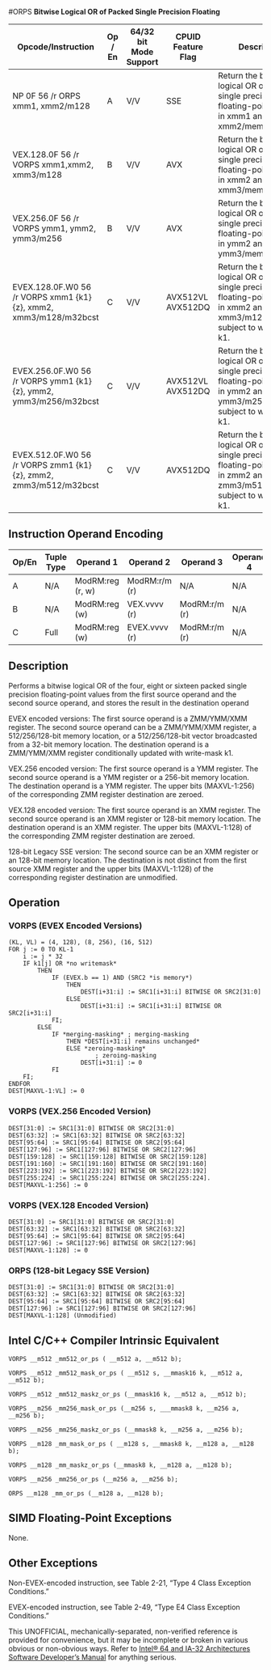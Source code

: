 #ORPS
**Bitwise Logical OR of Packed Single Precision Floating**

| Opcode/Instruction                                               | Op / En | 64/32 bit Mode Support | CPUID Feature Flag | Description                                                                                                                           |
| ---------------------------------------------------------------- | ------- | ---------------------- | ------------------ | ------------------------------------------------------------------------------------------------------------------------------------- |
| NP 0F 56 /r ORPS xmm1, xmm2/m128                                 | A       | V/V                    | SSE                | Return the bitwise logical OR of packed single precision floating-point values in xmm1 and xmm2/mem.                                  |
| VEX.128.0F 56 /r VORPS xmm1,xmm2, xmm3/m128                      | B       | V/V                    | AVX                | Return the bitwise logical OR of packed single precision floating-point values in xmm2 and xmm3/mem.                                  |
| VEX.256.0F 56 /r VORPS ymm1, ymm2, ymm3/m256                     | B       | V/V                    | AVX                | Return the bitwise logical OR of packed single precision floating-point values in ymm2 and ymm3/mem.                                  |
| EVEX.128.0F.W0 56 /r VORPS xmm1 {k1}{z}, xmm2, xmm3/m128/m32bcst | C       | V/V                    | AVX512VL AVX512DQ  | Return the bitwise logical OR of packed single precision floating-point values in xmm2 and xmm3/m128/m32bcst subject to writemask k1. |
| EVEX.256.0F.W0 56 /r VORPS ymm1 {k1}{z}, ymm2, ymm3/m256/m32bcst | C       | V/V                    | AVX512VL AVX512DQ  | Return the bitwise logical OR of packed single precision floating-point values in ymm2 and ymm3/m256/m32bcst subject to writemask k1. |
| EVEX.512.0F.W0 56 /r VORPS zmm1 {k1}{z}, zmm2, zmm3/m512/m32bcst | C       | V/V                    | AVX512DQ           | Return the bitwise logical OR of packed single precision floating-point values in zmm2 and zmm3/m512/m32bcst subject to writemask k1. |

## Instruction Operand Encoding

| Op/En | Tuple Type | Operand 1        | Operand 2     | Operand 3     | Operand 4 |
| ----- | ---------- | ---------------- | ------------- | ------------- | --------- |
| A     | N/A        | ModRM:reg (r, w) | ModRM:r/m (r) | N/A           | N/A       |
| B     | N/A        | ModRM:reg (w)    | VEX.vvvv (r)  | ModRM:r/m (r) | N/A       |
| C     | Full       | ModRM:reg (w)    | EVEX.vvvv (r) | ModRM:r/m (r) | N/A       |

## Description

Performs a bitwise logical OR of the four, eight or sixteen packed single precision floating-point values from the first source operand and the second source operand, and stores the result in the destination operand

EVEX encoded versions: The first source operand is a ZMM/YMM/XMM register. The second source operand can be a ZMM/YMM/XMM register, a 512/256/128-bit memory location, or a 512/256/128-bit vector broadcasted from a 32-bit memory location. The destination operand is a ZMM/YMM/XMM register conditionally updated with write-mask k1.

VEX.256 encoded version: The first source operand is a YMM register. The second source operand is a YMM register or a 256-bit memory location. The destination operand is a YMM register. The upper bits (MAXVL-1:256) of the corresponding ZMM register destination are zeroed.

VEX.128 encoded version: The first source operand is an XMM register. The second source operand is an XMM register or 128-bit memory location. The destination operand is an XMM register. The upper bits (MAXVL-1:128) of the corresponding ZMM register destination are zeroed.

128-bit Legacy SSE version: The second source can be an XMM register or an 128-bit memory location. The destination is not distinct from the first source XMM register and the upper bits (MAXVL-1:128) of the corresponding register destination are unmodified.

## Operation

### VORPS (EVEX Encoded Versions)

```
(KL, VL) = (4, 128), (8, 256), (16, 512)
FOR j := 0 TO KL-1
    i := j * 32
    IF k1[j] OR *no writemask*
        THEN
            IF (EVEX.b == 1) AND (SRC2 *is memory*)
                THEN
                    DEST[i+31:i] := SRC1[i+31:i] BITWISE OR SRC2[31:0]
                ELSE
                    DEST[i+31:i] := SRC1[i+31:i] BITWISE OR SRC2[i+31:i]
            FI;
        ELSE
            IF *merging-masking* ; merging-masking
                THEN *DEST[i+31:i] remains unchanged*
                ELSE *zeroing-masking*
                        ; zeroing-masking
                    DEST[i+31:i] := 0
            FI
    FI;
ENDFOR
DEST[MAXVL-1:VL] := 0

```

### VORPS (VEX.256 Encoded Version)

```
DEST[31:0] := SRC1[31:0] BITWISE OR SRC2[31:0]
DEST[63:32] := SRC1[63:32] BITWISE OR SRC2[63:32]
DEST[95:64] := SRC1[95:64] BITWISE OR SRC2[95:64]
DEST[127:96] := SRC1[127:96] BITWISE OR SRC2[127:96]
DEST[159:128] := SRC1[159:128] BITWISE OR SRC2[159:128]
DEST[191:160] := SRC1[191:160] BITWISE OR SRC2[191:160]
DEST[223:192] := SRC1[223:192] BITWISE OR SRC2[223:192]
DEST[255:224] := SRC1[255:224] BITWISE OR SRC2[255:224].
DEST[MAXVL-1:256] := 0

```

### VORPS (VEX.128 Encoded Version)

```
DEST[31:0] := SRC1[31:0] BITWISE OR SRC2[31:0]
DEST[63:32] := SRC1[63:32] BITWISE OR SRC2[63:32]
DEST[95:64] := SRC1[95:64] BITWISE OR SRC2[95:64]
DEST[127:96] := SRC1[127:96] BITWISE OR SRC2[127:96]
DEST[MAXVL-1:128] := 0

```

### ORPS (128-bit Legacy SSE Version)

```
DEST[31:0] := SRC1[31:0] BITWISE OR SRC2[31:0]
DEST[63:32] := SRC1[63:32] BITWISE OR SRC2[63:32]
DEST[95:64] := SRC1[95:64] BITWISE OR SRC2[95:64]
DEST[127:96] := SRC1[127:96] BITWISE OR SRC2[127:96]
DEST[MAXVL-1:128] (Unmodified)

```

## Intel C/C++ Compiler Intrinsic Equivalent

```
VORPS __m512 _mm512_or_ps ( __m512 a, __m512 b);

```

```
VORPS __m512 _mm512_mask_or_ps ( __m512 s, __mmask16 k, __m512 a, __m512 b);

```

```
VORPS __m512 _mm512_maskz_or_ps (__mmask16 k, __m512 a, __m512 b);

```

```
VORPS __m256 _mm256_mask_or_ps (__m256 s, ___mmask8 k, __m256 a, __m256 b);

```

```
VORPS __m256 _mm256_maskz_or_ps (__mmask8 k, __m256 a, __m256 b);

```

```
VORPS __m128 _mm_mask_or_ps ( __m128 s, __mmask8 k, __m128 a, __m128 b);

```

```
VORPS __m128 _mm_maskz_or_ps (__mmask8 k, __m128 a, __m128 b);

```

```
VORPS __m256 _mm256_or_ps (__m256 a, __m256 b);

```

```
ORPS __m128 _mm_or_ps (__m128 a, __m128 b);

```

## SIMD Floating-Point Exceptions

None.

## Other Exceptions

Non-EVEX-encoded instruction, see Table 2-21, “Type 4 Class Exception Conditions.”

EVEX-encoded instruction, see Table 2-49, “Type E4 Class Exception Conditions.”

This UNOFFICIAL, mechanically-separated, non-verified reference is provided for convenience, but it may be
incomplete or broken in various obvious or non-obvious
ways. Refer to [Intel® 64 and IA-32 Architectures Software Developer’s Manual](https://software.intel.com/en-us/download/intel-64-and-ia-32-architectures-sdm-combined-volumes-1-2a-2b-2c-2d-3a-3b-3c-3d-and-4) for anything serious.
